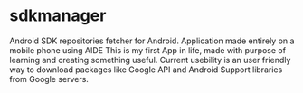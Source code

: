 sdkmanager
==========

Android SDK repositories fetcher for Android. Application made entirely on a mobile phone using AIDE
This is my first App in life, made with purpose of learning and creating something useful.
Current usebility is an user friendly way to download packages like Google API and Android Support libraries from Google servers.
